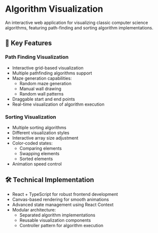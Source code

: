 # Algorithm Visualization

An interactive web application for visualizing classic computer science algorithms, featuring path-finding and sorting algorithm implementations.

## 🌟 Key Features

### Path Finding Visualization
- Interactive grid-based visualization
- Multiple pathfinding algorithms support
- Maze generation capabilities:
  - Random maze generation
  - Manual wall drawing
  - Random wall patterns
- Draggable start and end points
- Real-time visualization of algorithm execution

### Sorting Visualization
- Multiple sorting algorithms
- Different visualization styles
- Interactive array size adjustment
- Color-coded states:
  - Comparing elements
  - Swapping elements
  - Sorted elements
- Animation speed control

## 🛠️ Technical Implementation
- React + TypeScript for robust frontend development
- Canvas-based rendering for smooth animations
- Advanced state management using React Context
- Modular architecture:
  - Separated algorithm implementations
  - Reusable visualization components
  - Controller pattern for algorithm execution
